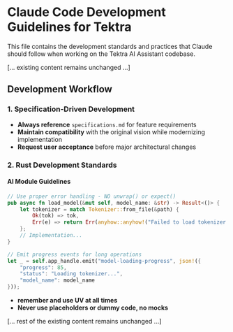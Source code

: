 # Claude Code Development Guidelines for Tektra

This file contains the development standards and practices that Claude should follow when working on the Tektra AI Assistant codebase.

[... existing content remains unchanged ...]

## Development Workflow

### 1. Specification-Driven Development
- **Always reference** `specifications.md` for feature requirements
- **Maintain compatibility** with the original vision while modernizing implementation
- **Request user acceptance** before major architectural changes

### 2. Rust Development Standards

#### AI Module Guidelines
```rust
// Use proper error handling - NO unwrap() or expect()
pub async fn load_model(&mut self, model_name: &str) -> Result<()> {
    let tokenizer = match Tokenizer::from_file(&path) {
        Ok(tok) => tok,
        Err(e) => return Err(anyhow::anyhow!("Failed to load tokenizer: {}", e)),
    };
    // Implementation...
}

// Emit progress events for long operations
let _ = self.app_handle.emit("model-loading-progress", json!({
    "progress": 85,
    "status": "Loading tokenizer...",
    "model_name": model_name
}));
```

- **remember and use UV at all times**
- **Never use placeholders or dummy code, no mocks**

[... rest of the existing content remains unchanged ...]